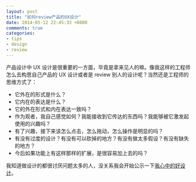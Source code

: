 ```yaml
---
layout: post
title: "如何review产品的UX设计"
date: 2014-05-12 22:45:33 +0800
comments: true
categories: 
- tips
- design
- review
---
```


产品设计中 UX 设计是很重要的一方面，毕竟是拿来见人的嘛。像我这样的工程师怎么去构思自己产品的 UX 设计或者是 review 别人的设计呢？当然还是工程师的思维方式了：

   * 它外在的形式是什么？
   * 它内在的表达是什么？
   * 它的外在形式和内在表达一致吗？
   * 作为观者，我自己感觉如何？我能接收到它传达的东西吗？我能够被它激发起使用的兴趣吗？
   * 有了兴趣，接下来该怎么点击，怎么拖动，怎么操作是明显的吗？
   * 有没有过度的设计？有没有可以砍掉的地方？有没有做太多假设？有没有缺失的地方？
   * 今后如果功能上有这样那样的扩展，是很容易加上去的吗？

我知道做设计的都很讨厌问题太多的人，没关系我会开始公示一下[我心中的好设计](http://nd.lenciel.com/)。
